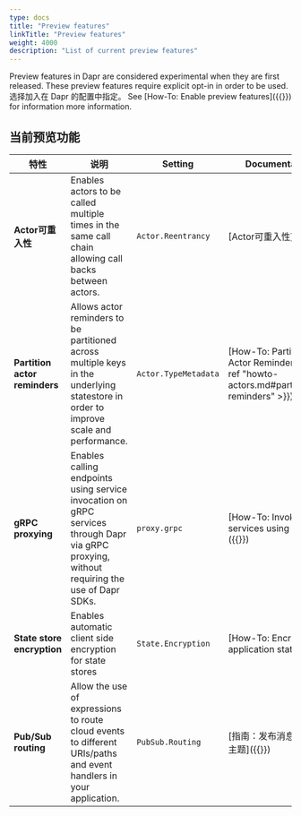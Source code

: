 ```yaml
---
type: docs
title: "Preview features"
linkTitle: "Preview features"
weight: 4000
description: "List of current preview features"
---
```


Preview features in Dapr are considered experimental when they are first released. These preview features require explicit opt-in in order to be used. 选择加入在 Dapr 的配置中指定。 See [How-To: Enable preview features]({{<ref preview-features>}}) for information more information.


## 当前预览功能
| 特性                            | 说明                                                                                                                                          | Setting              | Documentation                                                                             |
| ----------------------------- | ------------------------------------------------------------------------------------------------------------------------------------------- | -------------------- | ----------------------------------------------------------------------------------------- |
| **Actor可重入性**                 | Enables actors to be called multiple times in the same call chain allowing call backs between actors.                                       | `Actor.Reentrancy`   | [Actor可重入性]({{<ref actor-reentrancy>}})                                                   |
| **Partition actor reminders** | Allows actor reminders to be partitioned across multiple keys in the underlying statestore in order to improve scale and performance.       | `Actor.TypeMetadata` | [How-To: Partition Actor Reminders]({{< ref "howto-actors.md#partitioning-reminders" >}}) |
| **gRPC proxying**             | Enables calling endpoints using service invocation on gRPC services through Dapr via gRPC proxying, without requiring the use of Dapr SDKs. | `proxy.grpc`         | [How-To: Invoke services using gRPC]({{<ref howto-invoke-services-grpc>}})                |
| **State store encryption**    | Enables automatic client side encryption for state stores                                                                                   | `State.Encryption`   | [How-To: Encrypt application state]({{<ref howto-encrypt-state>}})                        |
| **Pub/Sub routing**           | Allow the use of expressions to route cloud events to different URIs/paths and event handlers in your application.                          | `PubSub.Routing`     | [指南：发布消息并订阅主题]({{<ref howto-route-messages>}})                                            |
